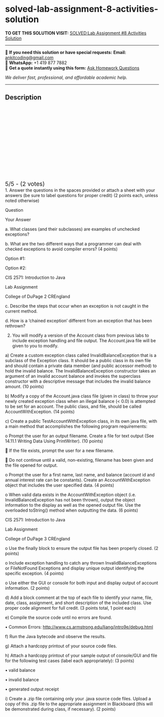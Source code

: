 # solved-lab-assignment-8-activities-solution
**TO GET THIS SOLUTION VISIT:** [SOLVED:Lab Assignment #8 Activities Solution](https://www.ankitcodinghub.com/product/solvedlab-assignment-8-activities-solution/)


---

📩 **If you need this solution or have special requests:** **Email:** ankitcoding@gmail.com  
📱 **WhatsApp:** +1 419 877 7882  
📄 **Get a quote instantly using this form:** [Ask Homework Questions](https://www.ankitcodinghub.com/services/ask-homework-questions/)

*We deliver fast, professional, and affordable academic help.*

---

<h2>Description</h2>



<div class="kk-star-ratings kksr-auto kksr-align-center kksr-valign-top" data-payload="{&quot;align&quot;:&quot;center&quot;,&quot;id&quot;:&quot;3567&quot;,&quot;slug&quot;:&quot;default&quot;,&quot;valign&quot;:&quot;top&quot;,&quot;ignore&quot;:&quot;&quot;,&quot;reference&quot;:&quot;auto&quot;,&quot;class&quot;:&quot;&quot;,&quot;count&quot;:&quot;2&quot;,&quot;legendonly&quot;:&quot;&quot;,&quot;readonly&quot;:&quot;&quot;,&quot;score&quot;:&quot;5&quot;,&quot;starsonly&quot;:&quot;&quot;,&quot;best&quot;:&quot;5&quot;,&quot;gap&quot;:&quot;4&quot;,&quot;greet&quot;:&quot;Rate this product&quot;,&quot;legend&quot;:&quot;5\/5 - (2 votes)&quot;,&quot;size&quot;:&quot;24&quot;,&quot;title&quot;:&quot;SOLVED:Lab Assignment #8 Activities Solution&quot;,&quot;width&quot;:&quot;138&quot;,&quot;_legend&quot;:&quot;{score}\/{best} - ({count} {votes})&quot;,&quot;font_factor&quot;:&quot;1.25&quot;}">

<div class="kksr-stars">

<div class="kksr-stars-inactive">
            <div class="kksr-star" data-star="1" style="padding-right: 4px">


<div class="kksr-icon" style="width: 24px; height: 24px;"></div>
        </div>
            <div class="kksr-star" data-star="2" style="padding-right: 4px">


<div class="kksr-icon" style="width: 24px; height: 24px;"></div>
        </div>
            <div class="kksr-star" data-star="3" style="padding-right: 4px">


<div class="kksr-icon" style="width: 24px; height: 24px;"></div>
        </div>
            <div class="kksr-star" data-star="4" style="padding-right: 4px">


<div class="kksr-icon" style="width: 24px; height: 24px;"></div>
        </div>
            <div class="kksr-star" data-star="5" style="padding-right: 4px">


<div class="kksr-icon" style="width: 24px; height: 24px;"></div>
        </div>
    </div>

<div class="kksr-stars-active" style="width: 138px;">
            <div class="kksr-star" style="padding-right: 4px">


<div class="kksr-icon" style="width: 24px; height: 24px;"></div>
        </div>
            <div class="kksr-star" style="padding-right: 4px">


<div class="kksr-icon" style="width: 24px; height: 24px;"></div>
        </div>
            <div class="kksr-star" style="padding-right: 4px">


<div class="kksr-icon" style="width: 24px; height: 24px;"></div>
        </div>
            <div class="kksr-star" style="padding-right: 4px">


<div class="kksr-icon" style="width: 24px; height: 24px;"></div>
        </div>
            <div class="kksr-star" style="padding-right: 4px">


<div class="kksr-icon" style="width: 24px; height: 24px;"></div>
        </div>
    </div>
</div>


<div class="kksr-legend" style="font-size: 19.2px;">
            5/5 - (2 votes)    </div>
    </div>
1. Answer the questions in the spaces provided or attach a sheet with your answers (be sure to label questions for proper credit) (2 points each, unless noted otherwise)

Question

Your Answer

a. What classes (and their subclasses) are examples of unchecked exceptions?

b. What are the two different ways that a programmer can deal with checked exceptions to avoid compiler errors? (4 points)

Option #1:

Option #2:

CIS 2571: Introduction to Java

Lab Assignment

College of DuPage 2 CREngland

c. Describe the steps that occur when an exception is not caught in the current method.

d. How is a ‘chained exception’ different from an exception that has been rethrown?

2. You will modify a version of the Account class from previous labs to include exception handling and file output. The Account.java file will be given to you to modify.

a) Create a custom exception class called InvalidBalanceException that is a subclass of the Exception class. It should be a public class in its own file and should contain a private data member (and public accessor method) to hold the invalid balance. The InvalidBalanceException constructor takes an argument of an invalid account balance and invokes the superclass constructor with a descriptive message that includes the invalid balance amount. (10 points)

b) Modify a copy of the Account.java class file (given in class) to throw your newly created exception class when an illegal balance (&lt; 0.0) is attempted to be set for an account. The public class, and file, should be called AccountWithException. (14 points)

c) Create a public TestAccountWithException class, in its own java file, with a main method that accomplishes the following program requirements:

o Prompt the user for an output filename. Create a file for text output (See 14.11.1 Writing Data Using PrintWriter). (10 points)

 If the file exists, prompt the user for a new filename.

 Do not continue until a valid, non-existing, filename has been given and the file opened for output.

o Prompt the user for a first name, last name, and balance (account id and annual interest rate can be constants). Create an AccountWithException object that includes the user specified data. (4 points)

o When valid data exists in the AccountWithException object (i.e. InvalidBalanceException has not been thrown), output the object information to the display as well as the opened output file. Use the overloaded toString() method when outputting the data. (6 points)

CIS 2571: Introduction to Java

Lab Assignment

College of DuPage 3 CREngland

o Use the finally block to ensure the output file has been properly closed. (2 points)

o Include exception handling to catch any thrown InvalidBalanceExceptions or FileNotFound Exceptions and display unique output identifying the specific exception. (4 points)

o Use either the GUI or console for both input and display output of account information. (2 points)

d) Add a block comment at the top of each file to identify your name, file, date, class, assignment, and short description of the included class. Use proper code alignment for full credit. (3 points total, 1 point each)

e) Compile the source code until no errors are found.

• Common Errors: http://www.cs.armstrong.edu/liang/intro9e/debug.html

f) Run the Java bytecode and observe the results.

g) Attach a hardcopy printout of your source code files.

h) Attach a hardcopy printout of your sample output of console/GUI and file for the following test cases (label each appropriately): (3 points)

• valid balance

• invalid balance

• generated output receipt

i) Create a .zip file containing only your .java source code files. Upload a copy of this .zip file to the appropriate assignment in Blackboard (this will be demonstrated during class, if necessary). (2 points)
